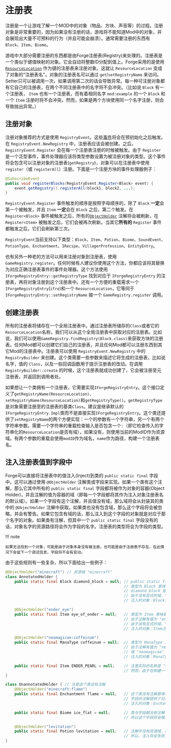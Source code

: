 注册表
=====

注册是一个让游戏了解一个MOD中的对象（物品、方块、声音等）的过程。注册对象是非常重要的，因为如果没有注册的话，游戏将不能知道Mod中的对象，并会展现出大量不可预料的行为（并且可能会崩溃）。通常需要注册的东西有`Block`、`Item`、`Biome`。

游戏中大部分需要注册的东西都是由Forge注册表(Registry)来处理的。注册表是一个类似于键值映射的对象。它会自动将整数ID分配到值上。Forge采用的是使用 [`ResourceLocation`][ResourceLocation] 作为键的注册表来注册对象。这就让 `ResourceLocation` 变成了对象的“注册表名"。对象的注册表名可以通过 `get`/`setRegistryName` 来访问。Setter只可以被调用一次，如果调用第二次的话会导致异常。每一种可注册对象都有它自己的注册表，在两个不同注册表中的名字将不会冲突。（比如说 `Block` 有一个注册表， `Item` 也有一个注册表，而有着相同名字 `mod:example` 的一个 `Block` 和一个 `Item` 注册时将不会冲突。然而，如果是两个方块使用同一个名字注册，则会导致抛出异常。）

注册对象
-------

注册对象推荐的方式是使用 `RegistryEvent`。这些[事件](../events/intro.md)将会在预初始化之后触发。在 `RegistryEvent.NewRegistry` 中，注册表应该会被创建。之后，`RegistryEvent.Register` 会在每一个注册表注册的时候被触发。由于 `Register` 是一个泛型事件，事件处理器应该将类型参数设置为被注册对象的类型。这个事件将会包含可以注册对象的注册表(`getRegistry`)，对象可以在注册表中使用 `register`（或 `registerAll`）注册。下面是一个注册方块的事件处理器例子：

```java
@SubscribeEvent
public void registerBlocks(RegistryEvent.Register<Block> event) {
    event.getRegistry().registerAll(block1, block2, ...);
}
```

`RegistryEvent.Register` 事件触发的顺序是按照字母顺序的，除了 `Block` **一定**会第一个被触发，并且 `Item` **一定**会在 `Block` 之后，第二个触发。在 `Register<Block>` 事件被触发之后，所有的[`ObjectHolder`][ObjectHolder] 注解将会被刷新，在 `Register<Item>` 被触发之后，它们会被再次刷新。当其它**所有的** `Register` 事件都触发之后，它们会刷新第三次。

`RegistryEvent`当前支持以下类型：`Block`、`Item`、`Potion`、`Biome`、`SoundEvent`、`PotionType`、`Enchantment`、`IRecipe`、`VillagerProfession`、`EntityEntry`。

也有另外一种老的方法可以用来注册对象到注册表，使用 `GameRegistry.register`。任何时候有人建议你使用这个方法，你都应该将其替换为对应正确注册表事件的事件处理器。这个方法使用 `IForgeRegistryEntry::getRegistryType` 找到对应于 `IForgeRegistryEntry` 的注册表，再将对象注册到这个注册表中。还有一个方便的重载需求一个 `IForgeRegistryEntry`(`ifre`)和一个 `ResourceLocation`，它等同于 `IForgeRegistryEntry::setRegistryName` 接一个 `GameRegistry.register` 调用。

创建注册表
---------

所有的注册表将储存在一个全局注册表中。通过注册表所储存的`Class`或者它的`ResourceLocation`名称，我们可以从这个全局注册表中获取对应的注册表。比如说，我们可以使用`GameRegistry.findRegistry(Block.class)`来获取方块的注册表。任何Mod都可以创建它们自己的注册表，并且任何Mod都可以注册东西到其它Mod的注册表中。注册表可以使用 `RegistryEvent.NewRegistry` 中的 `RegistryBuilder` 来创建。这个类需要一些参数来描述它将生成的注册表，比如说名字，值的 `Class`，以及一些回调函数用于提示注册表的改动。在调用 `RegistryBuilder::create` 的时候，这个注册表就成功创建了，它会被注册至元注册表，并返回到调用者处。

如果想让一个类拥有一个注册表，它需要实现`IForgeRegistryEntry`。这个接口定义了`getRegistryName(ResourceLocation)`、`setRegistryName(ResourceLocation)`和`getRegistryType()`。`getRegistryType`是对象需要注册至的注册表的基类`Class`。建议是继承默认的`IForgeRegistryEntry.Impl`类而不是直接实现`IForgeRegistryEntry`。这个类还提供了`setRegistryName`的两个方便实现：一个的参数有一个字符串，另一个有两个字符串参数。需要一个字符串的重载检查输入是否包含一个`:`（即它检查传入的字符串化的`ResourceLocation`是否有域），如果没有，则使用当前的ModID作为资源域。有两个参数的重载会使用`modID`作为域名，`name`作为路径，构建一个注册表名。

注入注册表值到字段中
------------------

Forge可以直接将注册表中的值注入(Inject)到类的 `public static final` 字段中。这可以通过使用 `@ObjectHolder` 注解类或字段来实现。如果一个类有这个注解，那么它其中所有的 `public static final` 字段都将被作为对象的容器(Object Holder)，并且注解的值为容器的域（即每一个字段都将其作为注入对象注册表名的默认域）。如果一个字段有这个注解，并且值没有域，那么域将会从封装其的类中的 `@ObjectHolder` 注解中获取。如果类也没有包含域，那么这个字段将会被忽略，并会有警告。如果它包含有域的话，那么注入到这个字段的对象就是对应于那个名字的对象。如果类有注解，但其中一个 `public static final` 字段没有的话，对象名字的资源路径将会作为字段的名字。注册表的类型将会为字段的类型。

!!! note

	如果无法找到一个对象，可能是由于对象本身没有被注册，也可能是由于注册表不存在，在此情况下会留下一个调试信息，字段将不会有变动。

由于这些规则有一些复杂，所以下面给出一些例子：

```java
@ObjectHolder("minecraft") // 资源域 "minecraft"
class AnnotatedHolder {
    public static final Block diamond_block = null; // public static final 是必须的
                                                    // 类型为 Block 意味着 Block 的注册表将会被调用
                                                    // diamond_block 是字段名称，由于字段没有被注解，它会作为资源路径
                                                    // 由于没有显式的域，"minecraft" 从类中继承下来
                                                    // 注入的对象：Block注册表中的 "minecraft:diamond_block"

    @ObjectHolder("ender_eye")
    public static final Item eye_of_ender = null;   // 类型为 Item 意味着 Item 的注册表将会被调用
                                                    // 由于注解有值为 "ender_eye"，这将会覆盖字段的名称
                                                    // 由于没有显式的域，"minecraft" 从类中继承下来
                                                    // 注入的对象：Item注册表中的 "minecraft:ender_eye"

    @ObjectHolder("neomagicae:coffeinum")
    public static final ManaType coffeinum = null;  // 类型为 ManaType 意味着 ManaType 的注册表将会被调用。显然这是一个Mod中的注册表
                                                    // 由于注解有值为 "neomagicae:coffeinum"，这将会重写字段的名称
                                                    // 域 "neomagicae" 是显式的，这将会覆盖类的默认值 "minecraft"
                                                    // 注入的对象：ManaType注册表中的 "neomagicae:coffeinum"

    public static final Item ENDER_PEARL = null;    // 注意实际的名称是 "minecraft:ender_pearl"，而不是 "minecraft:ENDER_PEARL"
                                                    // 然而，由于在构建一个 ResourceLocation 时会让所有字母变为小写，所以这个能够正常工作
}

class UnannotatedHolder { // 注意这个类没有注解
    @ObjectHolder("minecraft:flame")
    public static final Enchantment flame = null;   // 这个类没有注解意味着没有能够继承的域
                                                    // 字段的注解提供了对象的所有信息
                                                    // 注入的对象：Enchantment注册表中的 "minecraft:flame"

    public static final Biome ice_flat = null;      // 类与字段都没有注解
                                                    // 所以这个字段将会被忽略

    @ObjectHolder("levitation")
    public static final Potion levitation = null;   // 注解中没有资源域，并且也没有通过类注解指定的默认值
                                                    // 所以，注入将会失败，这个字段需要一个域，或者类需要一个注解
}
```

[ResourceLocation]: resources.md#resourcelocation
[ObjectHolder]: #_4